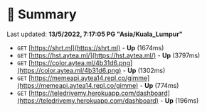 # 📖 Summary
Last updated: **13/5/2022, 7:17:05 PG "Asia/Kuala_Lumpur"**

- `GET` [https://shrt.ml](https://shrt.ml) - **Up** (1674ms)
- `GET` [https://hst.aytea.ml/](https://hst.aytea.ml/) - **Up** (3797ms)
- `GET` [https://color.aytea.ml/4b31d6.png](https://color.aytea.ml/4b31d6.png) - **Up** (1302ms)
- `GET` [https://memeapi.aytea14.repl.co/gimme](https://memeapi.aytea14.repl.co/gimme) - **Up** (774ms)
- `GET` [https://teledrivemy.herokuapp.com/dashboard](https://teledrivemy.herokuapp.com/dashboard) - **Up** (196ms)
